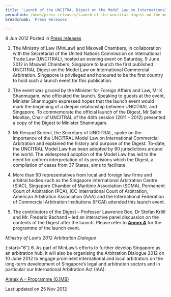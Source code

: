 ```yaml
---
title: 'Launch of the UNCITRAL Digest on the Model Law on International Commercial Arbitration'
permalink: /news/press-releases/launch-of-the-uncitral-digest-on-the-model-law-on-international-commercial-arbitration/
breadcrumb: 'Press Releases'

---
```




9 Jun 2012 Posted in [Press releases](/news/press-releases)

1. The Ministry of Law (MinLaw) and Maxwell Chambers, in collaboration with the Secretariat of the United Nations Commission on International Trade Law (UNCITRAL), hosted an evening event on Saturday, 9 June 2012 in Maxwell Chambers, Singapore to launch the first published UNCITRAL Digest on the Model Law on International Commercial Arbitration. Singapore is privileged and honoured to be the first country to hold such a launch event for this publication.

2. The event was graced by the Minister for Foreign Affairs and Law, Mr K Shanmugam, who officiated the launch. Speaking to guests at the event, Minister Shanmugam expressed hopes that the launch event would mark the beginning of a deeper relationship between UNCITRAL and Singapore. To commemorate the official launch of the Digest, Mr Salim Moollan, Chair of UNCITRAL of the 44th session (2011 – 2012) presented a copy of the Digest to Minister Shanmugam.

3. Mr Renaud Sorieul, the Secretary of UNCITRAL, spoke on the importance of the UNCITRAL Model Law on International Commercial Arbitration and explained the history and purpose of the Digest. To-date, the UNCITRAL Model Law has been adopted by 90 jurisdictions around the world. The widespread adoption of the Model Law has led to the need for uniform interpretation of its provisions which the Digest, a compilation of cases from 37 States, aims to facilitate.

4. More than 90 representatives from local and foreign law firms and arbitral bodies such as the Singapore International Arbitration Centre (SIAC), Singapore Chamber of Maritime Association (SCMA), Permanent Court of Arbitration (PCA), ICC International Court of Arbitration, American Arbitration Association (AAA) and the International Federation of Commercial Arbitration Institutions (IFCAI) attended this launch event.

5. The contributors of the Digest – Professor Lawrence Boo, Dr Stefan Kröll and Mr. Frederic Bachand – led an interactive panel discussion on the contents of the Digest after the launch. Please refer to **<u>Annex A</u>** for the programme of the launch event.

*Ministry of Law’s 2012 Arbitration Dialogue*

{:start="6"}
6. As part of MinLaw’s efforts to further develop Singapore as an arbitration hub, it will also be organising the Arbitration Dialogue 2012 on 10 June 2012 to engage prominent international and local arbitrators on the long-term development of Singapore’s legal and arbitration sectors and in particular our International Arbitration Act (IAA). 

[Annex A – Programme (0.1MB)](/files/news/press-releases/2012/06/linkclick7afb.pdf)


<p class="right-side-updated">Last updated on 25 Nov 2012</p>
